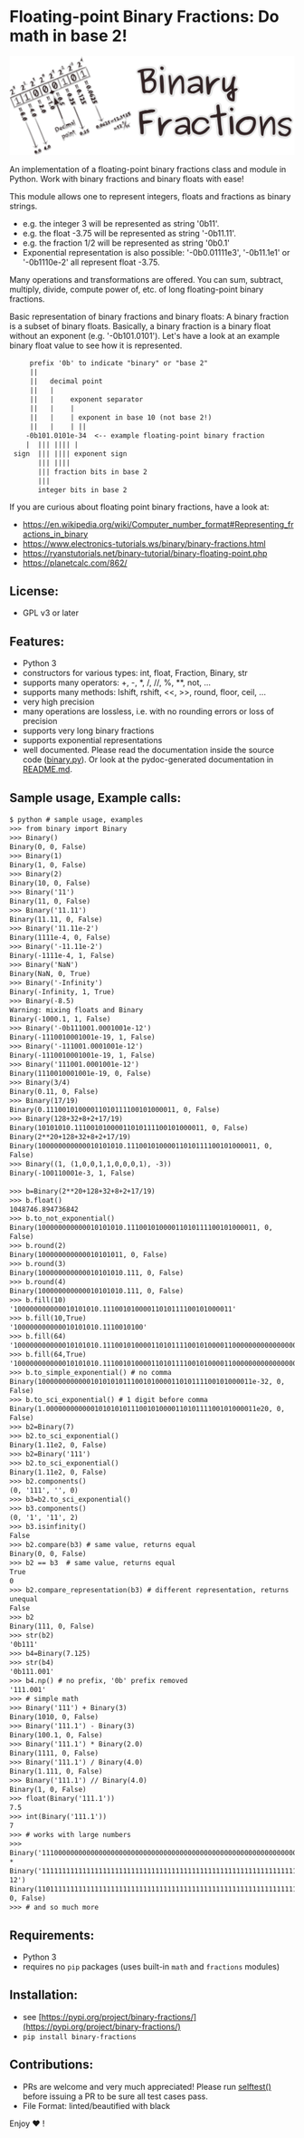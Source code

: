 # Floating-point Binary Fractions: Do math in base 2!

![logo](binary-fractions.svg)

An implementation of a floating-point binary fractions class and module
in Python. Work with binary fractions and binary floats with ease!

This module allows one to represent integers, floats and fractions as
binary strings.
- e.g. the integer 3 will be represented as string '0b11'.
- e.g. the float -3.75 will be represented as string '-0b11.11'.
- e.g. the fraction 1/2 will be represented as string '0b0.1'
- Exponential representation is also possible:
'-0b0.01111e3', '-0b11.1e1' or '-0b1110e-2' all represent float -3.75.

Many operations and transformations are offered.
You can sum, subtract, multiply, divide, compute power of, etc.
of long floating-point binary fractions.

Basic representation of binary fractions and binary floats:
A binary fraction is a subset of binary floats. Basically, a binary fraction
is a binary float without an exponent (e.g. '-0b101.0101').
Let's have a look at an example binary float value to see how it is represented.

```
     prefix '0b' to indicate "binary" or "base 2"
     ||
     ||   decimal point
     ||   |
     ||   |    exponent separator
     ||   |    |
     ||   |    | exponent in base 10 (not base 2!)
     ||   |    | ||
    -0b101.0101e-34  <-- example floating-point binary fraction
    |  ||| |||| |
 sign  ||| |||| exponent sign
       ||| ||||
       ||| fraction bits in base 2
       |||
       integer bits in base 2
```

If you are curious about floating point binary fractions, have a look at:
- https://en.wikipedia.org/wiki/Computer_number_format#Representing_fractions_in_binary
- https://www.electronics-tutorials.ws/binary/binary-fractions.html
- https://ryanstutorials.net/binary-tutorial/binary-floating-point.php
- https://planetcalc.com/862/

## License:
- GPL v3 or later

## Features:
- Python 3
- constructors for various types: int, float, Fraction, Binary, str
- supports many operators: +, -, *, /, //, %, **, not, ...
- supports many methods: lshift, rshift, <<, >>, round, floor, ceil, ...
- very high precision
- many operations are lossless, i.e. with no rounding errors or loss of precision
- supports very long binary fractions
- supports exponential representations
- well documented. Please read the documentation inside the source code
  ([binary.py](https://github.com/Jonny-exe/binary-fractions/blob/master/binary_fractions/binary.py)).
  Or look at the pydoc-generated documentation in
  [README.md](https://github.com/Jonny-exe/binary-fractions/blob/master/binary_fractions/README.md).


## Sample usage, Example calls:

```
$ python # sample usage, examples
>>> from binary import Binary
>>> Binary()
Binary(0, 0, False)
>>> Binary(1)
Binary(1, 0, False)
>>> Binary(2)
Binary(10, 0, False)
>>> Binary('11')
Binary(11, 0, False)
>>> Binary('11.11')
Binary(11.11, 0, False)
>>> Binary('11.11e-2')
Binary(1111e-4, 0, False)
>>> Binary('-11.11e-2')
Binary(-1111e-4, 1, False)
>>> Binary('NaN')
Binary(NaN, 0, True)
>>> Binary('-Infinity')
Binary(-Infinity, 1, True)
>>> Binary(-8.5)
Warning: mixing floats and Binary
Binary(-1000.1, 1, False)
>>> Binary('-0b111001.0001001e-12')
Binary(-1110010001001e-19, 1, False)
>>> Binary('-111001.0001001e-12')
Binary(-1110010001001e-19, 1, False)
>>> Binary('111001.0001001e-12')
Binary(1110010001001e-19, 0, False)
>>> Binary(3/4)
Binary(0.11, 0, False)
>>> Binary(17/19)
Binary(0.11100101000011010111100101000011, 0, False)
>>> Binary(128+32+8+2+17/19)
Binary(10101010.11100101000011010111100101000011, 0, False)
Binary(2**20+128+32+8+2+17/19)
Binary(100000000000010101010.11100101000011010111100101000011, 0, False)
>>> Binary((1, (1,0,0,1,1,0,0,0,1), -3))
Binary(-100110001e-3, 1, False)

>>> b=Binary(2**20+128+32+8+2+17/19)
>>> b.float()
1048746.894736842
>>> b.to_not_exponential()
Binary(100000000000010101010.11100101000011010111100101000011, 0, False)
>>> b.round(2)
Binary(100000000000010101011, 0, False)
>>> b.round(3)
Binary(100000000000010101010.111, 0, False)
>>> b.round(4)
Binary(100000000000010101010.111, 0, False)
>>> b.fill(10)
'100000000000010101010.11100101000011010111100101000011'
>>> b.fill(10,True)
'100000000000010101010.1110010100'
>>> b.fill(64)
'100000000000010101010.1110010100001101011110010100001100000000000000000000000000000000'
>>> b.fill(64,True)
'100000000000010101010.1110010100001101011110010100001100000000000000000000000000000000'
>>> b.to_simple_exponential() # no comma
Binary(10000000000001010101011100101000011010111100101000011e-32, 0, False)
>>> b.to_sci_exponential() # 1 digit before comma
Binary(1.0000000000001010101011100101000011010111100101000011e20, 0, False)
>>> b2=Binary(7)
>>> b2.to_sci_exponential()
Binary(1.11e2, 0, False)
>>> b2=Binary('111')
>>> b2.to_sci_exponential()
Binary(1.11e2, 0, False)
>>> b2.components()
(0, '111', '', 0)
>>> b3=b2.to_sci_exponential()
>>> b3.components()
(0, '1', '11', 2)
>>> b3.isinfinity()
False
>>> b2.compare(b3) # same value, returns equal
Binary(0, 0, False)
>>> b2 == b3  # same value, returns equal
True
0
>>> b2.compare_representation(b3) # different representation, returns unequal
False
>>> b2
Binary(111, 0, False)
>>> str(b2)
'0b111'
>>> b4=Binary(7.125)
>>> str(b4)
'0b111.001'
>>> b4.np() # no prefix, '0b' prefix removed
'111.001'
>>> # simple math
>>> Binary('111') + Binary(3)
Binary(1010, 0, False)
>>> Binary('111.1') - Binary(3)
Binary(100.1, 0, False)
>>> Binary('111.1') * Binary(2.0)
Binary(1111, 0, False)
>>> Binary('111.1') / Binary(4.0)
Binary(1.111, 0, False)
>>> Binary('111.1') // Binary(4.0)
Binary(1, 0, False)
>>> float(Binary('111.1'))
7.5
>>> int(Binary('111.1'))
7
>>> # works with large numbers
>>> Binary('11100000000000000000000000000000000000000000000000000000000000000000000000000000000000000000000000000000000000000000000000000000000000000000111111111111111111111111111111111111111111111111111111111111111.100000000000000000000000000000000000000010101010101010101010101010101010101010101010101010101') * Binary('11111111111111111111111111111111111111111111111111111111111111111000000000000000000000000000000000000000000000000000000000000000000000000000000000000000000000000000000000000011111111111111111111111111111111111111111111111111111100000000000000000000000000000000000000111111111111.0111111111111111111111111111111111111111111111111111111111100000000000000000000000000011111111111111111111e-12')
Binary(1101111111111111111111111111111111111111111111111111111111111111100100000000000000000000000000000000000000000000000000000000000000000000000100000000000000000000000000000000001101111111111111111111111111100111111111111111111111110010000000000001010101010101010101011001010101010011100101010101010011111111111101011001010101010101010101001110010101010101010101011000110011111111101111110010000000000000000001000000000000110101010101100101010101010101010101010101010101001.1101010001011001010101010101010101110101111111111111100101010101010101100101010101010101010100101000101010111110101011001010101, 0, False)
>>> # and so much more

```

## Requirements:
- Python 3
- requires no `pip` packages (uses built-in `math` and `fractions` modules)

## Installation:
- see [https://pypi.org/project/binary-fractions/](https://pypi.org/project/binary-fractions/)
- `pip install binary-fractions`

## Contributions:
- PRs are welcome and very much appreciated!
  Please run
  [selftest()](https://github.com/Jonny-exe/binary-fractions/blob/a44ec44cb58e97dac661bae6b6baffdf9d94425e/binary_fractions/binary.py#L1237)
  before issuing a PR to be sure all test cases pass.
- File Format: linted/beautified with black

Enjoy :heart: !
```